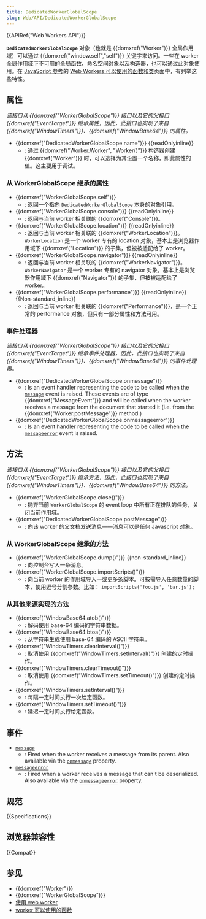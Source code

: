 ```yaml
---
title: DedicatedWorkerGlobalScope
slug: Web/API/DedicatedWorkerGlobalScope
---
```


{{APIRef("Web Workers API")}}

**`DedicatedWorkerGlobalScope`** 对象（也就是 {{domxref("Worker")}} 全局作用域）可以通过 {{domxref("window.self","self")}} 关键字来访问。一些在 worker 全局作用域下不可用的全局函数、命名空间对象以及构造器，也可以通过此对象使用。在 [JavaScript 参考](/zh-CN/docs/Web/JavaScript/Reference)的 [Web Workers 可以使用的函数和类](/zh-CN/docs/Web/Guide/Needs_categorization/Functions_available_to_workers)页面中，有列举这些特性。

## 属性

_该接口从 {{domxref("WorkerGlobalScope")}} 接口以及它的父接口 {{domxref("EventTarget")}} 继承属性，因此，此接口也实现了来自 {{domxref("WindowTimers")}}、{{domxref("WindowBase64")}} 的属性。_

- {{domxref("DedicatedWorkerGlobalScope.name")}} {{readOnlyinline}}
  - : 通过 {{domxref("Worker.Worker", "Worker()")}} 构造器创建 {{domxref("Worker")}} 时，可以选择为其设置一个名称，即此属性的值。这主要用于调试。

### 从 WorkerGlobalScope 继承的属性

- {{domxref("WorkerGlobalScope.self")}}
  - : 返回一个指向 `DedicatedWorkerGlobalScope` 本身的对象引用。
- {{domxref("WorkerGlobalScope.console")}} {{readOnlyinline}}
  - : 返回与当前 worker 相关联的 {{domxref("Console")}}。
- {{domxref("WorkerGlobalScope.location")}} {{readOnlyinline}}
  - : 返回与当前 worker 相关联的 {{domxref("WorkerLocation")}}。`WorkerLocation` 是一个 worker 专有的 location 对象，基本上是浏览器作用域下 {{domxref("Location")}} 的子集，但被被适配给了 worker。
- {{domxref("WorkerGlobalScope.navigator")}} {{readOnlyinline}}
  - : 返回与当前 worker 相关联的 {{domxref("WorkerNavigator")}}。`WorkerNavigator` 是一个 worker 专有的 navigator 对象，基本上是浏览器作用域下 {{domxref("Navigator")}} 的子集，但被被适配给了 worker。
- {{domxref("WorkerGlobalScope.performance")}} {{readOnlyinline}} {{Non-standard_inline}}
  - : 返回与当前 worker 相关联的 {{domxref("Performance")}}，是一个正常的 performance 对象，但只有一部分属性和方法可用。

### 事件处理器

_该接口从 {{domxref("WorkerGlobalScope")}} 接口以及它的父接口 {{domxref("EventTarget")}} 继承事件处理器，因此，此接口也实现了来自 {{domxref("WindowTimers")}}、{{domxref("WindowBase64")}} 的事件处理器。_

- {{domxref("DedicatedWorkerGlobalScope.onmessage")}}
  - : Is an event handler representing the code to be called when the [`message`](/zh-CN/docs/Web/API/BroadcastChannel/message_event) event is raised. These events are of type {{domxref("MessageEvent")}} and will be called when the worker receives a message from the document that started it (i.e. from the {{domxref("Worker.postMessage")}} method.)
- {{domxref("DedicatedWorkerGlobalScope.onmessageerror")}}
  - : Is an event handler representing the code to be called when the [`messageerror`](/zh-CN/docs/Web/API/DedicatedWorkerGlobalScope/messageerror_event) event is raised.

## 方法

_该接口从 {{domxref("WorkerGlobalScope")}} 接口以及它的父接口 {{domxref("EventTarget")}} 继承方法，因此，此接口也实现了来自 {{domxref("WindowTimers")}}、{{domxref("WindowBase64")}} 的方法。_

- {{domxref("WorkerGlobalScope.close()")}}
  - : 抛弃当前 `WorkerGlobalScope` 的 event loop 中所有正在排队的任务，关闭当前作用域。
- {{domxref("DedicatedWorkerGlobalScope.postMessage")}}
  - : 向该 worker 的父文档发送消息——消息可以是任何 Javascript 对象。

### 从 WorkerGlobalScope 继承的方法

- {{domxref("WorkerGlobalScope.dump()")}} {{non-standard_inline}}
  - : 向控制台写入一条消息。
- {{domxref("WorkerGlobalScope.importScripts()")}}
  - : 向当前 worker 的作用域导入一或更多条脚本。可按需导入任意数量的脚本，使用逗号分割参数。比如： `importScripts('foo.js', 'bar.js');`

### 从其他来源实现的方法

- {{domxref("WindowBase64.atob()")}}
  - : 解码使用 base-64 编码的字符串数据。
- {{domxref("WindowBase64.btoa()")}}
  - : 从字符串生成使用 base-64 编码的 ASCII 字符串。
- {{domxref("WindowTimers.clearInterval()")}}
  - : 取消使用 {{domxref("WindowTimers.setInterval()")}} 创建的定时操作。
- {{domxref("WindowTimers.clearTimeout()")}}
  - : 取消使用 {{domxref("WindowTimers.setTimeout()")}} 创建的定时操作。
- {{domxref("WindowTimers.setInterval()")}}
  - : 每隔一定时间执行一次给定函数。
- {{domxref("WindowTimers.setTimeout()")}}
  - : 延迟一定时间执行给定函数。

## 事件

- [`message`](/zh-CN/docs/Web/API/DedicatedWorkerGlobalScope/message_event)
  - : Fired when the worker receives a message from its parent.
    Also available via the [`onmessage`](/zh-CN/docs/Web/API/DedicatedWorkerGlobalScope/onmessage) property.
- [`messageerror`](/zh-CN/docs/Web/API/DedicatedWorkerGlobalScope/messageerror_event)
  - : Fired when a worker receives a message that can't be deserialized.
    Also available via the [`onmessageerror`](/zh-CN/docs/Web/API/DedicatedWorkerGlobalScope/onmessageerror) property.

## 规范

{{Specifications}}

## 浏览器兼容性

{{Compat}}

## 参见

- {{domxref("Worker")}}
- {{domxref("WorkerGlobalScope")}}
- [使用 web worker](/zh-CN/docs/Web/API/Web_Workers_API/Using_web_workers)
- [worker 可以使用的函数](/zh-CN/docs/Web/API/Web_Workers_API/Functions_and_classes_available_to_workers)
